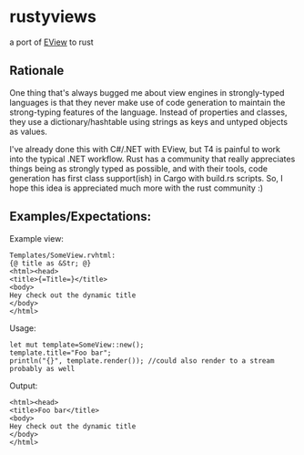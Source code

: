 rustyviews
==========

a port of [EView](https://github.com/Earlz/EView) to rust

## Rationale

One thing that's always bugged me about view engines in strongly-typed languages is that they never make use of code generation to maintain the strong-typing features of the language. Instead of properties and classes, they use a dictionary/hashtable using strings as keys and untyped objects as values.

I've already done this with C#/.NET with EView, but T4 is painful to work into the typical .NET workflow. Rust has a community that really appreciates things being as strongly typed as possible, and with their tools, code generation has first class support(ish) in Cargo with build.rs scripts. So, I hope this idea is appreciated much more with the rust community :) 

## Examples/Expectations:

Example view:

	Templates/SomeView.rvhtml:
	{@ title as &Str; @}
	<html><head>
	<title>{=Title=}</title>
	<body>
	Hey check out the dynamic title
	</body>
	</html>

Usage:

	let mut template=SomeView::new();
	template.title="Foo bar";
	println("{}", template.render()); //could also render to a stream probably as well

Output:

	<html><head>
	<title>Foo bar</title>
	<body>
	Hey check out the dynamic title
	</body>
	</html>

